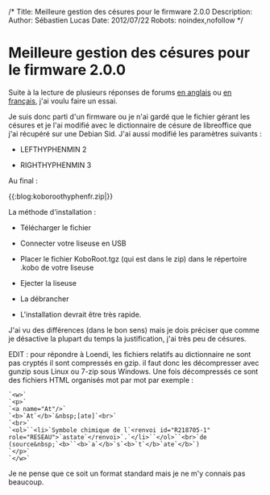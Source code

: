 /*
Title: Meilleure gestion des césures pour le firmware 2.0.0
Description: 
Author: Sébastien Lucas
Date: 2012/07/22
Robots: noindex,nofollow
*/
# Meilleure gestion des césures pour le firmware 2.0.0

Suite à la lecture de plusieurs réponses de forums [en anglais](http://www.mobileread.com/forums/showthread.php?t=184838) ou [en français](http://forum.teamalexandriz.org/les_liseuses_debook_readers/mise_jour_2.0_du_kobo_22965.msg142066.html#msg142066), j'ai voulu faire un essai. 

Je suis donc parti d'un firmware ou je n'ai gardé que le fichier gérant les césures et je l'ai modifié avec le dictionnaire de césure de libreoffice que j'ai récupéré sur une Debian Sid. J'ai aussi modifié les paramètres suivants : 

*	LEFTHYPHENMIN 2

*	RIGHTHYPHENMIN 3



Au final :

{{:blog:koboroothyphenfr.zip|}}

La méthode d'installation :

*	Télécharger le fichier

*	Connecter votre liseuse en USB

*	Placer le fichier KoboRoot.tgz (qui est dans le zip) dans le répertoire .kobo de votre liseuse

*	Ejecter la liseuse

*	La débrancher

*	L'installation devrait être très rapide.

J'ai vu des différences (dans le bon sens) mais je dois préciser que comme je désactive la plupart du temps la justification, j'ai très peu de césures.

EDIT : pour répondre à Loendi, les fichiers relatifs au dictionnaire ne sont pas cryptés il sont compressés en gzip. il faut donc les décompresser avec gunzip sous Linux ou 7-zip sous Windows. Une fois décompressés ce sont des fichiers HTML organisés mot par mot par exemple : 

```
`<w>`
`<p>`
`<a name="At"/>`
`<b>`At`</b>`&nbsp;[ate]`<br>`
`<br>`
`<ol>``<li>`Symbole chimique de l`<renvoi id="R218705-1" role="RESEAU">`astate`</renvoi>`.`</li>``</ol>``<br>`de (source&nbsp;`<b>``<b>`a`</b>`s`<b>`t`</b>`ate`</b>`)
`</p>`
`</w>`
```

Je ne pense que ce soit un format standard mais je ne m'y connais pas beaucoup.
